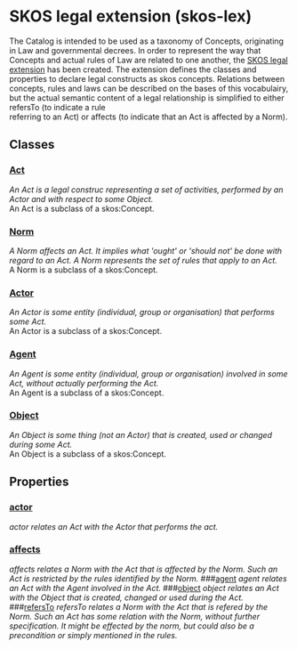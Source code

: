 # SKOS legal extension (skos-lex)
The Catalog is intended to be used as a taxonomy of Concepts, originating in Law and governmental decrees.
In order to represent the way that Concepts and actual rules of Law are related to one another, the [SKOS legal extension](http://bp4mc2.org/def/skos-lex)
has been created. The extension defines the classes and properties to declare legal constructs as skos concepts. Relations between concepts, rules and laws
can be described on the bases of this vocabulairy, but the actual semantic content of a legal relationship is simplified to either refersTo (to indicate a rule  
referring to an Act) or affects (to indicate that an Act is affected by a Norm). 

## Classes
### [Act](http://bp4mc2.org/def/skos-lex#Act)
*An Act is a legal construc representing a set of activities, performed by an Actor and with respect to some Object.*  
An Act is a subclass of a skos:Concept.
### [Norm](http://bp4mc2.org/def/skos-lex#Norm) 
*A Norm affects an Act. It implies what 'ought' or 'should not' be done with regard to an Act. A Norm represents the set of rules that apply to an Act.*  
A Norm is a subclass of a skos:Concept.
### [Actor](http://bp4mc2.org/def/skos-lex#Actor)
*An Actor is some entity (individual, group or organisation) that performs some Act.*  
An Actor is a subclass of a skos:Concept.
### [Agent](http://bp4mc2.org/def/skos-lex#Agent)
*An Agent is some entity (individual, group or organisation) involved in some Act, without actually performing the Act.*  
An Agent is a subclass of a skos:Concept.
### [Object](http://bp4mc2.org/def/skos-lex#Object)
*An Object is some thing (not an Actor) that is created, used or changed during some Act.*  
An Object is a subclass of a skos:Concept.
## Properties
### [actor](http://bp4mc2.org/def/skos-lex#actor)
*actor relates an Act with the Actor that performs the act.*
### [affects](http://bp4mc2.org/def/skos-lex#affects)
*affects relates a Norm with the Act that is affected by the Norm. Such an Act is restricted by the rules identified by the Norm.*
###[agent](http://bp4mc2.org/def/skos-lex#agent)
*agent relates an Act with the Agent involved in the Act.*
###[object](http://bp4mc2.org/def/skos-lex#object)
*object relates an Act with the Object that is created, changed or used during the Act.*
###[refersTo](http://bp4mc2.org/def/skos-lex#refersTo)
*refersTo relates a Norm with the Act that is refered by the Norm. Such an Act has some relation with the Norm, without further specification. It might be effected by the norm, but could also be a precondition or simply mentioned in the rules.*

 
